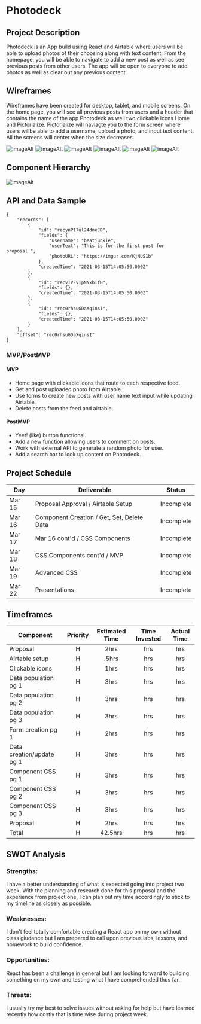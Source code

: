 # Photodeck

## Project Description

Photodeck is an App build usiing React and Airtable where users will be able to upload photos of their choosing along with text content. From the homepage, you will be able to navigate to add a new post as well as see previous posts from other users. The app will be open to everyone to add photos as well as clear out any previous content.

## Wireframes

Wireframes have been created for desktop, tablet, and mobile screens. On the home page, you will see all previous posts from users and a header that contains the name of the app Photodeck as well two clickable icons Home and Pictorialize. Pictorialize will naviagte you to the form screen where users willbe able to add a username, upload a photo, and input text content. All the screens will center when the size decreases.

![imageAlt](https://i.imgur.com/2rjKIY2l.png)
![imageAlt](https://i.imgur.com/PNRrxKwl.png)
![imageAlt](https://i.imgur.com/Kj6Aht9l.png)
![imageAlt](https://i.imgur.com/hc8ZYn6l.png)
![imageAlt](https://i.imgur.com/BoPV6Tgl.png)
![imageAlt](https://i.imgur.com/zMlHyH1l.png)

## Component Hierarchy

![imageAlt](https://i.imgur.com/GFa2Uhvl.png)

## API and Data Sample

```
{
    "records": [
        {
            "id": "recynP17ul24dneJD",
            "fields": {
                "username": "beatjunkie",
                "userText": "This is for the first post for proposal.",
                "photoURL": "https://imgur.com/KjNUS1b"
            },
            "createdTime": "2021-03-15T14:05:50.000Z"
        },
        {
            "id": "recvIVFvIpNNxbIfH",
            "fields": {},
            "createdTime": "2021-03-15T14:05:50.000Z"
        },
        {
            "id": "rec0rhsuGDaXqinsI",
            "fields": {},
            "createdTime": "2021-03-15T14:05:50.000Z"
        }
    ],
    "offset": "rec0rhsuGDaXqinsI"
}

```

### MVP/PostMVP

#### MVP

- Home page with clickable icons that route to each respective feed.
- Get and post uploaded photo from Airtable.
- Use forms to create new posts with user name text input while updating Airtable.
- Delete posts from the feed and airtable.

#### PostMVP

- Yeet! (like) button functional.
- Add a new function allowing users to comment on posts.
- Work with external API to generate a random photo for user.
- Add a search bar to look up content on Photodeck.

## Project Schedule

| Day      | Deliverable                                | Status   |
| -------- | ------------------------------------------ | -------- |
| Mar 15   | Proposal Approval / Airtable Setup         | Incomplete |
| Mar 16   | Component Creation / Get, Set, Delete Data | Incomplete |
| Mar 17   | Mar 16 cont'd / CSS Components             | Incomplete |
| Mar 18   | CSS Components cont'd / MVP                | Incomplete |
| Mar 19   | Advanced CSS                               | Incomplete |
| Mar 22   | Presentations                              | Incomplete |

## Timeframes

| Component                 | Priority | Estimated Time | Time Invested | Actual Time |
| ------------------------- | :------: | :------------: | :-----------: | :---------: |
| Proposal                  |    H     |      2hrs      |     hrs      |    hrs     |
| Airtable setup            |    H     |     .5hrs      |      hrs      |     hrs     |
| Clickable icons           |    H     |      1hrs      |      hrs      |     hrs     |
| Data population pg 1      |    H     |      3hrs      |     hrs      |    hrs     |
| Data population pg 2      |    H     |      3hrs      |     hrs      |    hrs     |
| Data population pg 3      |    H     |      3hrs      |     hrs      |    hrs     |
| Form creation pg 1        |    H     |      2hrs      |     hrs      |    hrs     |
| Data creation/update pg 1 |    H     |      3hrs      |     hrs      |    hrs     |
| Component CSS pg 1        |    H     |      3hrs      |     hrs      |    hrs     |
| Component CSS pg 2        |    H     |      3hrs      |     hrs      |    hrs     |
| Component CSS pg 3        |    H     |      3hrs      |     hrs      |    hrs     |
| Proposal                  |    H     |      2hrs      |     hrs      |    hrs     |
| Total                     |    H     |    42.5hrs     |     hrs     |    hrs    |

## SWOT Analysis

### Strengths:

I have a better understanding of what is expected going into project two week. With the planning and research done for this proposal and the experience from project one, I can plan out my time accordingly to stick to my timeline as closely as possible.

### Weaknesses:

I don't feel totally comfortable creating a React app on my own without class giudance but I am prepared to call upon previous labs, lessons, and homework to build confidence.

### Opportunities:

React has been a challenge in general but I am looking forward to building something on my own and testing what I have comprehended thus far.

### Threats:

I usually try my best to solve issues without asking for help but have learned recently how costly that is time wise during project week.